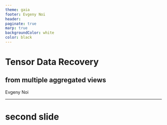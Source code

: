 ```yaml
---
theme: gaia
footer: Evgeny Noi
header: 
paginate: true
marp: true
backgroundColor: white
color: black 
---
```


<!-- _class: lead -->

# Tensor Data Recovery <!-- fit -->
## from multiple aggregated views 

Evgeny Noi

---
# second slide